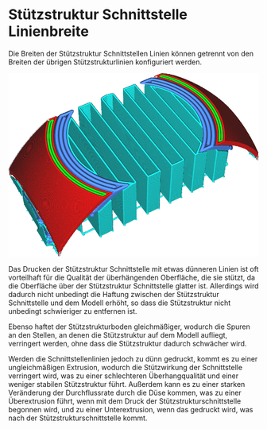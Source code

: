 Stützstruktur Schnittstelle Linienbreite
====
Die Breiten der Stützstruktur Schnittstellen Linien können getrennt von den Breiten der übrigen Stützstrukturlinien konfiguriert werden.

<!--screenshot {
"image_path": "support_roof_line_width.png",
"models": [
    {
        "script": "trash_bin_lid.scad",
        "transformation": ["scale(0.5)"]
    }
],
"camera_position": [-47, 79, 110],
"settings": {
    "support_enable": true,
    "support_roof_enable": true,
    "support_roof_line_width": 0.8
},
"layer": 192,
"colours": 64
}-->
![Die Stützstruktur Schnittstelle Linien sind breiter als der Rest der Unterstützungslinien](../../../articles/images/support_roof_line_width.png)

Das Drucken der Stützstruktur Schnittstelle mit etwas dünneren Linien ist oft vorteilhaft für die Qualität der überhängenden Oberfläche, die sie stützt, da die Oberfläche über der Stützstruktur Schnittstelle glatter ist. Allerdings wird dadurch nicht unbedingt die Haftung zwischen der Stützstruktur Schnittstelle und dem Modell erhöht, so dass die Stützstruktur nicht unbedingt schwieriger zu entfernen ist.

Ebenso haftet der Stützstrukturboden gleichmäßiger, wodurch die Spuren an den Stellen, an denen die Stützstruktur auf dem Modell aufliegt, verringert werden, ohne dass die Stützstruktur dadurch schwächer wird.

Werden die Schnittstellenlinien jedoch zu dünn gedruckt, kommt es zu einer ungleichmäßigen Extrusion, wodurch die Stützwirkung der Schnittstelle verringert wird, was zu einer schlechteren Überhangqualität und einer weniger stabilen Stützstruktur führt. Außerdem kann es zu einer starken Veränderung der Durchflussrate durch die Düse kommen, was zu einer Überextrusion führt, wenn mit dem Druck der Stützstrukturschnittstelle begonnen wird, und zu einer Unterextrusion, wenn das gedruckt wird, was nach der Stützstrukturschnittstelle kommt.